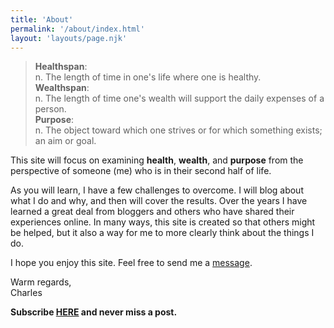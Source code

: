 ```yaml
---
title: 'About'
permalink: '/about/index.html'
layout: 'layouts/page.njk'
---
```

> **Healthspan**: <br>n. The length of time in one's life where one is healthy.<br>
> **Wealthspan**: <br>n. The length of time one's wealth will support the daily expenses of a person.<br>
> **Purpose**: <br>n. The object toward which one strives or for which something exists; an aim or goal.

This site will focus on examining **health**, **wealth**, and **purpose** from the perspective of someone (me) who is in their second half of life.

As you will learn, I have a few challenges to overcome. I will blog about what I do and why, and then will cover the results. Over the years I have learned a great deal from bloggers and others who have shared their experiences online. In many ways, this site is created so that others might be helped, but it also a way for me to more clearly think about the things I do.

I hope you enjoy this site. Feel free to send me a [message](https://www.findmemore.com/contact/).


Warm regards,<br>
Charles


**Subscribe [HERE](https://icloud.us2.list-manage.com/subscribe?u=9649f209f835cc74ddbf6db7d&id=c7ffff8d05) and never miss a post.**